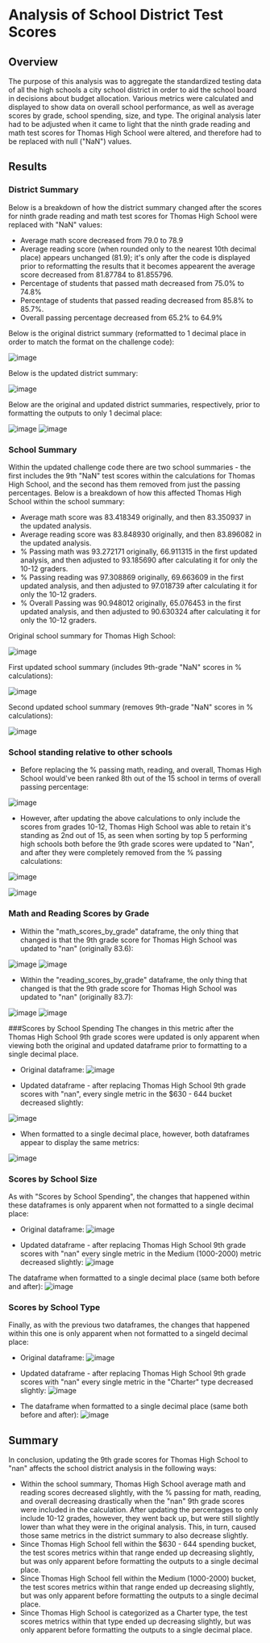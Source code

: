 # Analysis of School District Test Scores
## Overview
The purpose of this analysis was to aggregate the standardized testing data of all the high schools a city school district in order to aid the school board in decisions about budget allocation. Various metrics were calculated and displayed to show data on overall school performance, as well as average scores by grade, school spending, size, and type. The original analysis later had to be adjusted when it came to light that the ninth grade reading and math test scores for Thomas High School were altered, and therefore had to be replaced with null ("NaN") values.

## Results

### District Summary
Below is a breakdown of how the district summary changed after the scores for ninth grade reading and math test scores for Thomas High School were replaced with "NaN" values:

* Average math score decreased from 79.0 to 78.9
* Average reading score (when rounded only to the nearest 10th decimal place) appears unchanged (81.9); it's only after the code is displayed prior to reformatting the results that it becomes appearent the average score decreased from 81.87784 to 81.855796.
* Percentage of students that passed math decreased from 75.0% to 74.8%
* Percentage of students that passed reading decreased from 85.8% to 85.7%.
* Overall passing percentage decreased from 65.2% to 64.9%

Below is the original district summary (reformatted to 1 decimal place in order to match the format on the challenge code):

![image](https://user-images.githubusercontent.com/86032451/126624764-cdbb8cc6-dc49-4baa-a867-7c2fca40eef6.png)

Below is the updated district summary:

![image](https://user-images.githubusercontent.com/86032451/126624881-02207193-fed2-4017-86c1-d9d01bd26b67.png)

Below are the original and updated district summaries, respectively, prior to formatting the outputs to only 1 decimal place:

![image](https://user-images.githubusercontent.com/86032451/126625008-cf821d01-4b60-4fae-b145-ea2760b7e3d1.png)
![image](https://user-images.githubusercontent.com/86032451/126625047-8965d566-9cc6-4e9d-9813-aea412da47d9.png)

### School Summary
Within the updated challenge code there are two school summaries - the first includes the 9th "NaN" test scores within the calculations for Thomas High School, and the second has them removed from just the passing percentages. Below is a breakdown of how this affected Thomas High School within the school summary:

* Average math score was 83.418349 originally, and then 83.350937 in the updated analysis.
* Average reading score was 83.848930 originally, and then 83.896082 in the updated analysis.
* % Passing math was 93.272171 originally, 66.911315 in the first updated analysis, and then adjusted to 93.185690 after calculating it for only the 10-12 graders.
* % Passing reading was 97.308869 originally, 69.663609 in the first updated analysis, and then adjusted to 97.018739 after calculating it for only the 10-12 graders. 
* % Overall Passing was 90.948012 originally, 65.076453 in the first updated analysis, and then adjusted to 90.630324 after calculating it for only the 10-12 graders. 

Original school summary for Thomas High School:

![image](https://user-images.githubusercontent.com/86032451/126626727-93f74234-fc7e-4486-a169-e92008cb9532.png)

First updated school summary (includes 9th-grade "NaN" scores in % calculations):

![image](https://user-images.githubusercontent.com/86032451/126626809-82d731c0-fd46-45d8-8cfa-7c47f12d8538.png)

Second updated school summary (removes 9th-grade "NaN" scores in % calculations):

![image](https://user-images.githubusercontent.com/86032451/126626876-643cbf77-0338-4eb3-87a2-21988116bbb1.png)

### School standing relative to other schools
* Before replacing the % passing math, reading, and overall, Thomas High School would've been ranked 8th out of the 15 school in terms of overall passing percentage:

![image](https://user-images.githubusercontent.com/86032451/126629209-15a8eb98-7e62-4e03-bac9-9689b63c5c51.png)

* However, after updating the above calculations to only include the scores from grades 10-12, Thomas High School was able to retain it's standing as 2nd out of 15, as seen when sorting by top 5 performing high schools both before the 9th grade scores were updated to "Nan", and after they were completely removed from the % passing calculations:

![image](https://user-images.githubusercontent.com/86032451/126628409-e98e7c8c-67e5-4d46-8635-712204eb1b45.png)

![image](https://user-images.githubusercontent.com/86032451/126628472-d3d798c1-225f-415a-9952-e5455380d57b.png)

### Math and Reading Scores by Grade
* Within the "math_scores_by_grade" dataframe, the only thing that changed is that the 9th grade score for Thomas High School was updated to "nan" (originally 83.6):

![image](https://user-images.githubusercontent.com/86032451/126629424-61b513ac-bf89-453c-a767-adc62feefd56.png) ![image](https://user-images.githubusercontent.com/86032451/126629451-6c814f11-f873-48ee-a8b6-91fb74e5c017.png)

* Within the "reading_scores_by_grade" dataframe, the only thing that changed is that the 9th grade score for Thomas High School was updated to "nan" (originally 83.7):

![image](https://user-images.githubusercontent.com/86032451/126629602-b062ac21-67a5-40f1-af55-c6d529755275.png) ![image](https://user-images.githubusercontent.com/86032451/126629647-0d4d3f3c-903c-4d67-b260-05005330dcbd.png)

###Scores by School Spending
The changes in this metric after the Thomas High School 9th grade scores were updated is only apparent when viewing both the original and updated dataframe prior to formatting to a single decimal place. 

* Original dataframe:
![image](https://user-images.githubusercontent.com/86032451/126630022-8d92f074-4d68-4102-940f-2dc3c7f4bc99.png)

* Updated dataframe - after replacing Thomas High School 9th grade scores with "nan", every single metric in the $630 - 644 bucket decreased slightly:

![image](https://user-images.githubusercontent.com/86032451/126630166-bd13fd3c-5adb-441e-9bfb-71f93b04acec.png)

* When formatted to a single decimal place, however, both dataframes appear to display the same metrics:

![image](https://user-images.githubusercontent.com/86032451/126630222-d7acff1e-33de-49cd-9e9c-f17519e91629.png)

### Scores by School Size
As with "Scores by School Spending", the changes that happened within these dataframes is only apparent when not formatted to a single decimal place:

* Original dataframe:
![image](https://user-images.githubusercontent.com/86032451/126630416-a51b3f82-6b97-40d5-a1f7-d19a4a69ccb9.png)

* Updated dataframe - after replacing Thomas High School 9th grade scores with "nan" every single metric in the Medium (1000-2000) metric decreased slightly:
![image](https://user-images.githubusercontent.com/86032451/126632581-adc7d6ce-0532-4a8a-b55c-69a59ccc204a.png)

The dataframe when formatted to a single decimal place (same both before and after):
![image](https://user-images.githubusercontent.com/86032451/126633545-0eeb832a-3568-49aa-bf80-f8990abf594f.png)

### Scores by School Type
Finally, as with the previous two dataframes, the changes that happened within this one is only apparent when not formatted to a singeld decimal place:

* Original dataframe:
![image](https://user-images.githubusercontent.com/86032451/126633599-ef7c87d6-d43d-4cfe-8b58-3a7f3fdd3b7f.png)

* Updated dataframe - after replacing Thomas High School 9th grade scores with "nan" every single metric in the "Charter" type decreased slightly:
![image](https://user-images.githubusercontent.com/86032451/126633657-cb99a547-db33-41ff-850d-92b90ad88c9f.png)

* The dataframe when formatted to a single decimal place (same both before and after):
![image](https://user-images.githubusercontent.com/86032451/126633737-6afe1c95-651b-44d4-b151-0eeac65b226c.png)

## Summary
In conclusion, updating the 9th grade scores for Thomas High School to "nan" affects the school district analysis in the following ways:
* Within the school summary, Thomas High School average math and reading scores decreased slightly, with the % passing for math, reading, and overall decreasing drastically when the "nan" 9th grade scores were included in the calculation. After updating the percentages to only include 10-12 grades, however, they went back up, but were still slightly lower than what they were in the original analysis. This, in turn, caused those same metrics in the district summary to also decrease slightly.
*  Since Thomas High School fell within the $630 - 644 spending bucket, the test scores metrics within that range ended up decreasing slightly, but was only apparent before formatting the outputs to a single decimal place. 
*  Since Thomas High School fell within the Medium (1000-2000) bucket, the test scores metrics within that range ended up decreasing slightly, but was only apparent before formatting the outputs to a single decimal place. 
*  Since Thomas High School is categorized as a Charter type, the test scores metrics within that type ended up decreasing slightly, but was only apparent before formatting the outputs to a single decimal place. 







